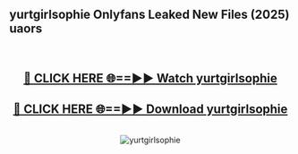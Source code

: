 <h2>yurtgirlsophie Onlyfans Leaked New Files (2025) uaors</h2>
<br>
<div align="center">
<h2><a href="https://mediafiles.top/yurtgirlsophie&ref=git" rel="nofollow">🔴 CLICK HERE 🌐==►► Watch yurtgirlsophie</a></h2>
<h2><a href="https://mediafiles.top/yurtgirlsophie&ref=git" rel="nofollow">🔴 CLICK HERE 🌐==►► Download yurtgirlsophie</a></h2>
<br>
<a href="https://mediafiles.top/yurtgirlsophie&ref=git" rel="nofollow" data-target="animated-image.originalLink"><img src="https://i.ibb.co.com/xMMVF88/686577567.gif" alt="yurtgirlsophie" style="max-width: 100%; display: inline-block;" data-target="animated-image.originalImage"></a>
</div>
<br>
<br>